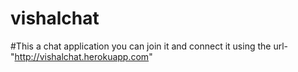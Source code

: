 # vishalchat
#This a chat application you can join it and connect it using the url-"http://vishalchat.herokuapp.com"
